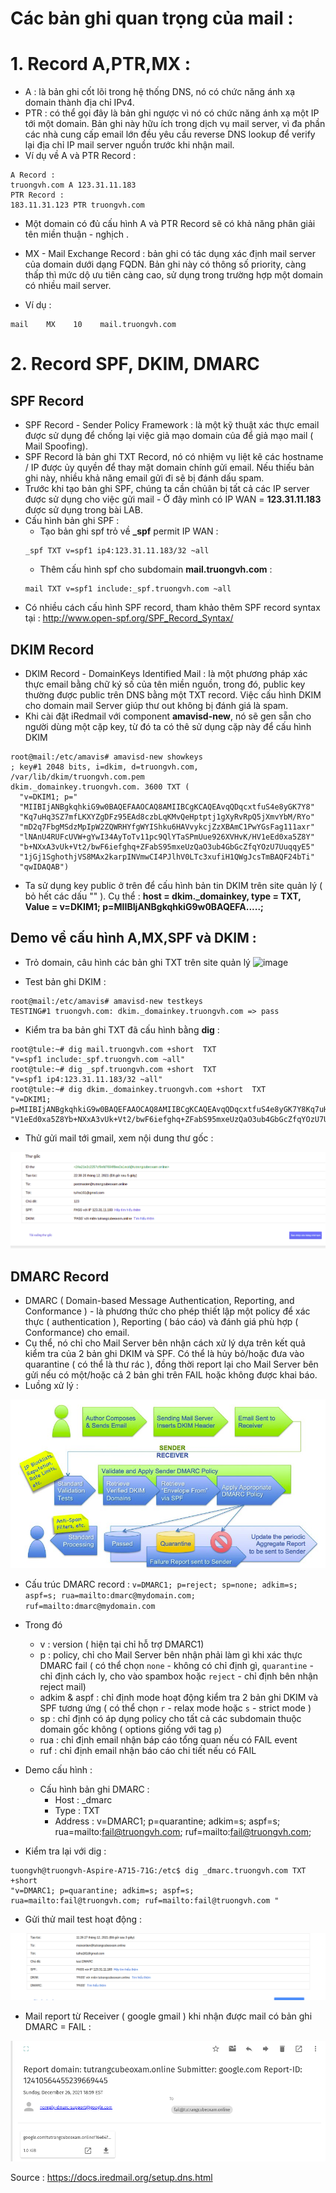# Các bản ghi quan trọng của mail : 

# 1. Record A,PTR,MX : 

- A : là bản ghi cốt lõi trong hệ thống DNS, nó có chức năng ánh xạ domain thành địa chỉ IPv4.
- PTR :  có thể gọi đây là bản ghi ngược vì nó có chức năng ánh xạ một IP tới một domain. Bản ghi này hữu ích trong dịch vụ mail server, vì đa phần các nhà cung cấp email lớn đều yêu cầu reverse DNS lookup để verify lại địa chỉ IP mail server nguồn trước khi nhận mail.
- Ví dụ về  A và PTR Record : 
```
A Record : 
truongvh.com A 123.31.11.183
PTR Record : 
183.11.31.123 PTR truongvh.com
```
- Một domain có đủ cấu hình A và PTR Record sẽ có khả năng phân giải tên miền thuận - nghịch . 

- MX - Mail Exchange Record : bản ghi có tác dụng xác định mail server của domain dưới dạng FQDN. Bản ghi này có thông số priority, càng thấp thì mức dộ ưu tiên càng cao, sử dụng trong trường hợp một domain có nhiều mail server.
- Ví dụ : 
```
mail    MX    10    mail.truongvh.com
```

# 2. Record SPF, DKIM, DMARC

## SPF Record
- SPF Record - Sender Policy Framework : là một kỹ thuật xác thực email được sử dụng để chống lại việc giả mạo domain của để giả mạo mail ( Mail Spoofing).
-  SPF Record là bản ghi TXT Record, nó có nhiệm vụ liệt kê các hostname / IP được ủy quyền để thay mặt domain chính gửi email. Nếu thiếu bản ghi này, nhiều khả năng email gửi đi sẽ bị đánh dấu spam. 
- Trước khi tạo bản ghi SPF, chúng ta cần chủân bị tất cả các IP server được sử dụng cho việc gửi mail - Ở đây mình có IP WAN = **123.31.11.183**  được sử dụng trong bài LAB.
- Cấu hình bản ghi SPF : 
    - Tạo bản ghi spf trỏ về **_spf** permit IP WAN : 
    ```
    _spf TXT v=spf1 ip4:123.31.11.183/32 ~all 
    ```
    - Thêm cấu hình spf cho subdomain **mail.truongvh.com** : 
    ```
    mail TXT v=spf1 include:_spf.truongvh.com ~all
    ```
- Có nhiều cách cấu hình SPF record, tham khảo thêm SPF record syntax tại : http://www.open-spf.org/SPF_Record_Syntax/

## DKIM Record 

- DKIM Record - DomainKeys Identified Mail : là một phương pháp xác thực email bằng chữ ký số của tên miền nguồn, trong đó, public key thường được public trên DNS bằng một TXT record. Việc cấu hình DKIM cho domain mail Server giúp thư out không bị đánh giá là spam.
- Khi cài đặt iRedmail với component **amavisd-new**, nó sẽ gen sẵn cho người dùng một cặp key, từ đó ta có thê sử dụng cặp này để cấu hình DKIM
```
root@mail:/etc/amavis# amavisd-new showkeys
; key#1 2048 bits, i=dkim, d=truongvh.com, /var/lib/dkim/truongvh.com.pem
dkim._domainkey.truongvh.com. 3600 TXT (
  "v=DKIM1; p="
  "MIIBIjANBgkqhkiG9w0BAQEFAAOCAQ8AMIIBCgKCAQEAvqQDqcxtfuS4e8yGK7Y8"
  "Kq7uHq3SZ7mfLKXYZgDFz95EAd8czbLqKMvQeHptptj1gXyRvRpQ5jXmvYbM/RYo"
  "mD2q7FbgMSdzMpIpW2ZQWRHYfgWYIShku6HAVvykcjZzXBAmC1PwYGsFag111axr"
  "lNAnU4RUFcUVW+gYwI34AyToTv11pc9QlYTaSPmUue926XVHvK/HV1eEd0xa5Z8Y"
  "b+NXxA3vUk+Vt2/bwF6iefghq+ZFabS95mxeUzQaO3ub4GbGcZfqYOzU7UuqqyE5"
  "1jGj1SghothjVS8MAx2karpINVmwCI4PJlhV0LTc3xufiH1QWgJcsTmBAQF24bTi"
  "qwIDAQAB")
```
- Ta sử dụng key public ở trên để cấu hình bản tin DKIM trên site quản lý ( bỏ hết các dấu "" ). Cụ thể : **host =  dkim._domainkey, type = TXT, Value = v=DKIM1; p=MIIBIjANBgkqhkiG9w0BAQEFA.....;**


## Demo về cấu hình A,MX,SPF và DKIM : 
- Trỏ domain, câu hình các bản ghi TXT trên site quản lý 
![image](https://user-images.githubusercontent.com/97424062/177903589-e8766590-2d5d-49ab-b61c-532780402566.png)

- Test bản ghi DKIM : 
```
root@mail:/etc/amavis# amavisd-new testkeys
TESTING#1 truongvh.com: dkim._domainkey.truongvh.com => pass
```
- Kiểm tra ba bản ghi TXT đã cấu hình bằng **dig** : 
```
root@tule:~# dig mail.truongvh.com +short  TXT
"v=spf1 include:_spf.truongvh.com ~all"
root@tule:~# dig _spf.truongvh.com +short  TXT
"v=spf1 ip4:123.31.11.183/32 ~all"
root@tule:~# dig dkim._domainkey.truongvh.com +short  TXT
"v=DKIM1; p=MIIBIjANBgkqhkiG9w0BAQEFAAOCAQ8AMIIBCgKCAQEAvqQDqcxtfuS4e8yGK7Y8Kq7uHq3SZ7mfLKXYZgDFz95EAd8czbLqKMvQeHptptj1gXyRvRpQ5jXmvYbM/RYomD2q7FbgMSdzMpIpW2ZQWRHYfgWYIShku6HAVvykcjZzXBAmC1PwYGsFag111axrlNAnU4RUFcUVW+gYwI34AyToTv11pc9QlYTaSPmUue926XVHvK/H" "V1eEd0xa5Z8Yb+NXxA3vUk+Vt2/bwF6iefghq+ZFabS95mxeUzQaO3ub4GbGcZfqYOzU7UuqqyE51jGj1SghothjVS8MAx2karpINVmwCI4PJlhV0LTc3xufiH1QWgJcsTmBAQF24bTiqwIDAQAB;"
```
- Thử gửi mail tới gmail, xem nội dung thư gốc :
<img src = https://github.com/tulha161/tule/blob/main/iredmail/pic/demo2.png> 

## DMARC Record 
- DMARC ( Domain-based Message Authentication, Reporting, and Conformance ) - là phương thức cho phép thiết lập một policy để  xác thực ( authentication ), Reporting ( báo cáo) và đánh giá phù hợp ( Conformance) cho email. 
- Cụ thể, nó chỉ cho Mail Server bên nhận cách xử lý dựa trên kết quả kiểm tra của 2 bản ghi DKIM và SPF. Có thể là hủy bỏ/hoặc đưa vào quarantine ( có thể là thư rác ), đồng thời report lại cho Mail Server bên gửi nếu có một/hoặc cả 2 bản ghi trên FAIL hoặc không được khai báo.
- Luồng xử lý : 

<img src = https://github.com/tulha161/tule/blob/main/iredmail/pic/DMARC.png>

- Cấu trúc DMARC record : ` v=DMARC1; p=reject; sp=none; adkim=s; aspf=s; rua=mailto:dmarc@mydomain.com; ruf=mailto:dmarc@mydomain.com ` 
- Trong đó 
  - v : version ( hiện tại chỉ hỗ trợ DMARC1)
  - p : policy, chỉ cho Mail Server bên nhận phải làm gì khi xác thực DMARC fail ( có thể chọn `none` - không có chỉ định gì, `quarantine` - chỉ định cách ly, cho vào spambox hoặc `reject` - chỉ định bên nhận reject mail)
  - adkim & aspf : chỉ định mode hoạt động kiểm tra 2 bản ghi DKIM và SPF tương ứng ( có thể chọn `r` - relax mode hoặc `s` - strict mode )
  - sp : chỉ định có áp dụng policy cho tất cả các subdomain thuộc domain gốc không ( options giống với tag `p`)
  - rua : chỉ định email nhận báp cáo tổng quan nếu có FAIL event
  - ruf : chỉ định email nhận báo cáo chi tiết nếu có FAIL

- Demo cấu hình :
  - Cấu hình bản ghi DMARC : 
    - Host : _dmarc
    - Type : TXT
    - Address : v=DMARC1; p=quarantine; adkim=s; aspf=s;   rua=mailto:fail@truongvh.com;  ruf=mailto:fail@truongvh.com;
- Kiểm tra lại với dig : 
```
tuongvh@truongvh-Aspire-A715-71G:/etc$ dig _dmarc.truongvh.com TXT +short
"v=DMARC1; p=quarantine; adkim=s; aspf=s;  rua=mailto:fail@truongvh.com; ruf=mailto:fail@truongvh.com "
```
- Gửi thử mail test hoạt động : 

<img src = https://github.com/tulha161/tule/blob/main/iredmail/pic/testdmarc.png>

- Mail report từ Receiver ( google gmail ) khi nhận được mail có bản ghi DMARC = FAIL : 

<img src = https://github.com/tulha161/tule/blob/main/iredmail/pic/fail-report.png>


Source : https://docs.iredmail.org/setup.dns.html
